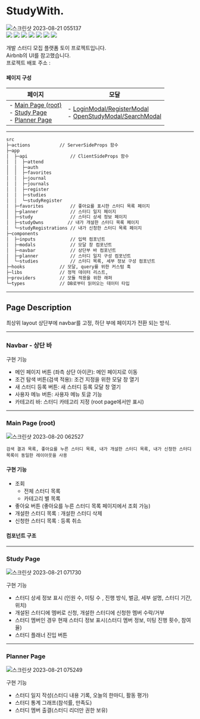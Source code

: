 # StudyWith.

![스크린샷 2023-08-21 055137](https://github.com/JaeSeong17/web-portfolio/assets/37216958/4adb153f-8bf5-4147-9421-b932cb12ee0f)
<br />
<img src="https://img.shields.io/badge/nextdotjs-000000?style=for-the-badge&logo=nextdotjs&logoColor=white">
<img src="https://img.shields.io/badge/typescript-3178C6?style=for-the-badge&logo=typescript&logoColor=white">
<img src="https://img.shields.io/badge/reactquery-FF4154?style=for-the-badge&logo=reactquery&logoColor=white">
<img src="https://img.shields.io/badge/reacthookform-EC5990?style=for-the-badge&logo=reacthookform&logoColor=white">
<img src="https://img.shields.io/badge/tailwindcss-06B6D4?style=for-the-badge&logo=tailwind&logoColor=white">
<img src="https://img.shields.io/badge/prisma-2D3748?style=for-the-badge&logo=prisma&logoColor=white">
<img src="https://img.shields.io/badge/mongodb-47A248?style=for-the-badge&logo=mongodb&logoColor=white">
<br/>

개발 스터디 모집 플랫폼 토이 프로젝트입니다.<br/>
Airbnb의 UI를 참고했습니다. <br/>
프로젝트 배포 주소 : <br/>

#### 페이지 구성

| 페이지                                                                                                        | 모달                                                                  |
| ------------------------------------------------------------------------------------------------------------- | --------------------------------------------------------------------- |
| - [Main Page (root)](#main-page-root) <br/> - [Study Page](#study-page) <br/> - [Planner Page](#planner-page) | - [LoginModal/RegisterModal]() <br/> - [OpenStudyModal/SearchModal]() |

---

```bash
src
├─actions           // ServerSideProps 함수
├─app
│  ├─api                // ClientSideProps 함수
│  │  ├─attend
│  │  ├─auth
│  │  ├─favorites
│  │  ├─journal
│  │  ├─journals
│  │  ├─register
│  │  ├─studies
│  │  └─studyRegister
│  ├─favorites          // 좋아요를 표시한 스터디 목록 페이지
│  ├─planner            // 스터디 일지 페이지
│  ├─study              // 스터디 상세 정보 페이지
│  ├─studyOwns         // 내가 개설한 스터디 목록 페이지
│  └─studyRegistrations // 내가 신청한 스터디 목록 페이지
├─components
│  ├─inputs             // 입력 컴포넌트
│  ├─modals             // 모달 창 컴포넌트
│  ├─navbar             // 상단부 바 컴포넌트
│  ├─planner            // 스터디 일지 구성 컴포넌트
│  └─studies            // 스터디 목록, 세부 정보 구성 컴포넌트
├─hooks             // 모달, query를 위한 커스텀 훅
├─libs              // 정적 데이터 리스트,
├─providers         // 모듈 적용을 위한 래퍼
└─types             // DB로부터 읽어오는 데이터 타입
```

---

## Page Description

최상위 layout 상단부에 navbar를 고정, 하단 부에 페이지가 전환 되는 방식.

---

### Navbar - 상단 바

구현 기능

- 메인 페이지 버튼 (좌측 상단 아이콘): 메인 페이지로 이동
- 조건 탐색 버튼(검색 적용): 조건 지정을 위한 모달 창 열기
- 새 스터디 등록 버튼: 새 스터디 등록 모달 창 열기
- 사용자 메뉴 버튼: 사용자 메뉴 토글 기능
- 카테고리 바: 스터디 카테고리 지정 (root page에서만 표시)

---

### Main Page (root)

![스크린샷 2023-08-20 062527](https://github.com/JaeSeong17/web-portfolio/assets/37216958/10b03c2f-44a5-4ad4-9e69-2492cc8c57da)

    검색 결과 목록, 좋아요를 누른 스터디 목록, 내가 개설한 스터디 목록, 내가 신청한 스터디 목록이 동일한 레이아웃을 사용

#### 구현 기능

- 조회
  - 전체 스터디 목록
  - 카테고리 별 목록
- 좋아요 버튼 (좋아요를 누른 스터디 목록 페이지에서 조회 가능)
- 개설한 스터디 목록 : 개설한 스터디 삭제
- 신청한 스터디 목록 : 등록 취소

#### 컴포넌트 구조

---

### Study Page

![스크린샷 2023-08-21 071730](https://github.com/JaeSeong17/web-portfolio/assets/37216958/c1b59ac8-c3d0-45c1-8e4b-e2ec61f2a85f)

구현 기능

- 스터디 상세 정보 표시 (인원 수, 미팅 수 , 진행 방식, 벌금, 세부 설명, 스터디 기간, 위치)
- 개설된 스터디에 멤버로 신청, 개설한 스터디에 신청한 멤버 수락/거부
- 스터디 멤버인 경우 현재 스터디 정보 표시(스터디 멤버 정보, 미팅 진행 횟수, 참여율)
- 스터디 플래너 진입 버튼

---

### Planner Page

![스크린샷 2023-08-21 075249](https://github.com/JaeSeong17/web-portfolio/assets/37216958/f3676c46-7ba9-49c6-82ce-dd2b34910980)

구현 기능

- 스터디 일지 작성(스터디 내용 기록, 오늘의 한마디, 활동 평가)
- 스터디 통계 그래프(참석률, 만족도)
- 스터디 멤버 출결(스터디 리더만 권한 보유)
